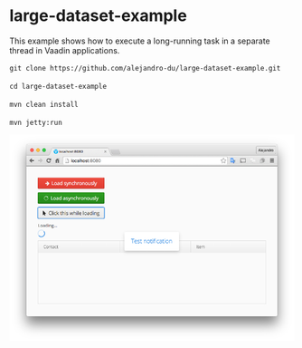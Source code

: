 # large-dataset-example

This example shows how to execute a long-running task in a separate thread in Vaadin applications.

```
git clone https://github.com/alejandro-du/large-dataset-example.git

cd large-dataset-example

mvn clean install

mvn jetty:run
```

![Screenshot](/screenshot.png?raw=true "Screenshot")
